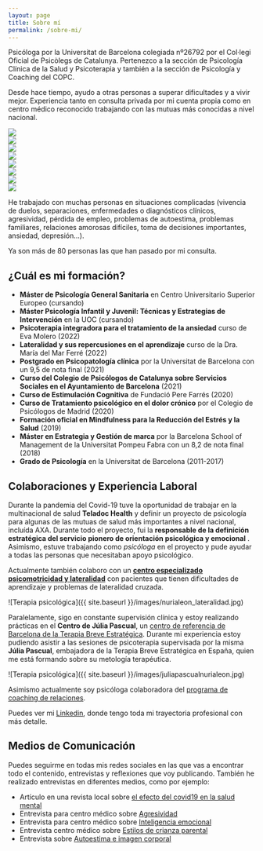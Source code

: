 ```yaml
---
layout: page
title: Sobre mí
permalink: /sobre-mi/
---
```


Psicóloga por la Universitat de Barcelona colegiada nº26792 por el Col·legi Oficial de Psicòlegs de Catalunya. Pertenezco a la sección de Psicología Clínica de la Salud y Psicoterapia y también a la sección de Psicología y Coaching del COPC.

Desde hace tiempo, ayudo a otras personas a superar dificultades y a vivir mejor. Experiencia tanto en consulta privada por mi cuenta propia como en centro médico reconocido trabajando con las mutuas más conocidas a nivel nacional.

<div class="carousel" data-flickity='{ "imagesLoaded": true, "wrapAround": true, "autoPlay": true }'>
 <div class="carousel-cell"><img src="{{ site.baseurl }}/images/nuria_psico_058.jpg" /></div>
 <div class="carousel-cell"><img src="{{ site.baseurl }}/images/nuria_psico_019.jpg" /></div>
 <div class="carousel-cell"><img src="{{ site.baseurl }}/images/IMG-8643.jpg" /></div>
  <div class="carousel-cell"><img src="{{ site.baseurl }}/images/IMG_4989.webp" /></div>
  <div class="carousel-cell"><img src="{{ site.baseurl }}/images/despacho.webp" /></div>
  <div class="carousel-cell"><img src="{{ site.baseurl }}/images/5ec741eb-e9db-4797-a6ad-055d89de5e2a.webp" /></div>
  <div class="carousel-cell"><img src="{{ site.baseurl }}/images/IMG_8329.JPG" /></div>
  <div class="carousel-cell"><img src="{{ site.baseurl }}/images/img_5496.webp" /></div>
  
</div>

He trabajado con muchas personas en situaciones complicadas (vivencia de duelos, separaciones, enfermedades o diagnósticos clínicos, agresividad, pérdida de empleo, problemas de autoestima, problemas familiares, relaciones amorosas difíciles, toma de decisiones importantes, ansiedad, depresión...).

Ya son más de 80 personas las que han pasado por mi consulta.

## ¿Cuál es mi formación?

- **Máster de Psicología General Sanitaria** en Centro Universitario Superior Europeo (cursando)
- **Máster Psicología Infantil y Juvenil: Técnicas y Estrategias de Intervención** en la UOC (cursando)
- **Psicoterapia integradora para el tratamiento de la ansiedad** curso de Eva Molero (2022)
- **Lateralidad y sus repercusiones en el aprendizaje** curso de la Dra. María del Mar Ferré (2022)
- **Postgrado en Psicopatología clínica** por la Universitat de Barcelona con un 9,5 de nota final (2021)
- **Curso del Colegio de Psicólogos de Catalunya sobre Servicios Sociales en el Ayuntamiento de Barcelona** (2021)
- **Curso de Estimulación Cognitiva** de Fundació Pere Farrés (2020)
- **Curso de Tratamiento psicológico en el dolor crónico** por el Colegio de Psicólogos de Madrid (2020)
- **Formación oficial en Mindfulness para la Reducción del Estrés y la Salud** (2019)
- **Máster en Estrategia y Gestión de marca** por la Barcelona School of Management de la Universitat Pompeu Fabra con un 8,2 de nota final (2018)
- **Grado de Psicología** en la Universitat de Barcelona (2011-2017)

## Colaboraciones y Experiencia Laboral

Durante la pandemia del Covid-19 tuve la oportunidad de trabajar en la multinacional de salud **Teladoc Health** y definir un proyecto de psicología para algunas de las mutuas de salud más importantes a nivel nacional, incluída AXA. Durante todo el proyecto, fui la **responsable de la definición estratégica del servicio pionero de orientación psicológica y emocional** . Asimismo, estuve trabajando como *psicóloga* en el proyecto y pude ayudar a todas las personas que necesitaban apoyo psicológico.

Actualmente también colaboro con un [**centro especializado psicomotricidad y lateralidad**](https://www.lateralidadypsicologiallorens.com/) con pacientes que tienen dificultades de aprendizaje y problemas de lateralidad cruzada.   

![Terapia psicológica]({{ site.baseurl }}/images/nurialeon_lateralidad.jpg)


Paralelamente, sigo en constante supervisión clínica y estoy realizando prácticas en el **Centro de Júlia Pascual**, un [centro de referencia de Barcelona de la Terapia Breve Estratégica](https://www.juliapascual.com/). Durante mi experiencia estoy pudiendo asistir a las sesiones de psicoterapia supervisada por la misma **Júlia Pascual**, embajadora de la Terapia Breve Estratégica en España, quien me está formando sobre su metología terapéutica. 

![Terapia psicológica]({{ site.baseurl }}/images/juliapascualnurialeon.jpg)

Asimismo actualmente soy psicóloga colaboradora del [programa de coaching de relaciones](https://beatrizsilvacoach.com/programa-individual/).

Puedes ver mi [Linkedin](https://www.linkedin.com/in/nurialeonsallent/), donde tengo toda mi trayectoria profesional con más detalle. 

## Medios de Comunicación

Puedes seguirme en todas mis redes sociales en las que vas a encontrar todo el contenido, entrevistas y reflexiones que voy publicando. También he realizado entrevistas en diferentes medios, como por ejemplo:

- Artículo en una revista local sobre [el efecto del covid19 en la salud mental](https://www.latorredebarcelona.com/la-nevera/com-ha-afectat-la-covid-19-a-la-salut-mental/)
- Entrevista para centro médico sobre [Agresividad](https://lateralidad.com/la-agresividad-siempre-tiene-un-proposito/)  
- Entrevista para centro médico sobre [Inteligencia emocional](https://lateralidad.com/todas-las-emociones-son-necesarias-y-tienen-que-ser-escuchadas/)
- Entrevista centro médico sobre [Estilos de crianza parental](https://lateralidad.com/es-fundamental-que-los-padres-sepan-identificar-en-que-estilo-de-crianza-estan-educando-a-sus-hijos/)
- Entrevista sobre [Autoestima e imagen corporal](https://www.esteticainfo.com/complejos-yo-liberate-y-encuentra-tu-felicidad/)
